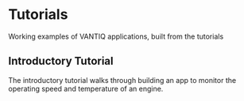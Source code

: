 # Tutorials
Working examples of VANTIQ applications, built from the tutorials

## Introductory Tutorial
The introductory tutorial walks through building an app to monitor the operating speed and temperature of an engine.

